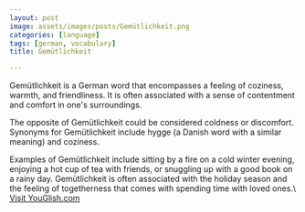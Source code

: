 ```yaml
---
layout: post
image: assets/images/posts/Gemütlichkeit.png
categories: [language]
tags: [german, vocabulary]
title: Gemütlichkeit

---
```


Gemütlichkeit is a German word that encompasses a feeling of coziness, warmth, and friendliness. It is often associated with a sense of contentment and comfort in one's surroundings. 

The opposite of Gemütlichkeit could be considered coldness or discomfort. Synonyms for Gemütlichkeit include hygge (a Danish word with a similar meaning) and coziness. 

Examples of Gemütlichkeit include sitting by a fire on a cold winter evening, enjoying a hot cup of tea with friends, or snuggling up with a good book on a rainy day. Gemütlichkeit is often associated with the holiday season and the feeling of togetherness that comes with spending time with loved ones.\ <a id="yg-widget-0" class="youglish-widget" data-query="Gemütlichkeit" data-lang="german" data-components="8412" data-auto-start="0" data-bkg-color="theme_light" data-title="How%20to%20pronounce%20Gemütlichkeit%20in%20German"  rel="nofollow" href="https://youglish.com">Visit YouGlish.com</a><script async src="https://youglish.com/public/emb/widget.js" charset="utf-8"></script>